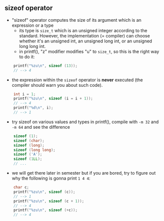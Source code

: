 ## sizeof operator

- "sizeof" operator computes the size of its argument which is an expression or
  a type
	- its type is `size_t` which is an unsigned integer according to the
	  standard.  However, the implementation (= compiler) can choose whether
	  it's an unsigned int, an unsigned long int, or an unsigned long long
	  int.
	- in printf(), "z" modifier modifies "u" to `size_t`, so this is the
	  right way to do it:
```C
	printf("%zu\n", sizeof (13));
	// --> 4
```

- the expression within the `sizeof` operator is **never** executed (the compiler
  should warn you about such code).

```C
	int i = 1;
	printf("%zu\n", sizeof (i = i + 1));
	// --> 4
	printf("%d\n", i);
	// --> 1
```

- try sizeof on various values and types in printf(), compile with `-m 32` and
  `-m 64` and see the difference
```C
	sizeof (1);
	sizeof (char);
	sizeof (long);
	sizeof (long long);
	sizeof ('A');
	sizeof (1LL);
	// ...
```
- we will get there later in semester but if you are bored, try to figure out
  why the following is gonna print `1 4 4`:
```C
	char c;
	printf("%zu\n", sizeof (c));
	// --> 1
	printf("%zu\n", sizeof (c + 1));
	// --> 4
	printf("%zu\n", sizeof (+c));
	// --> 4
```

